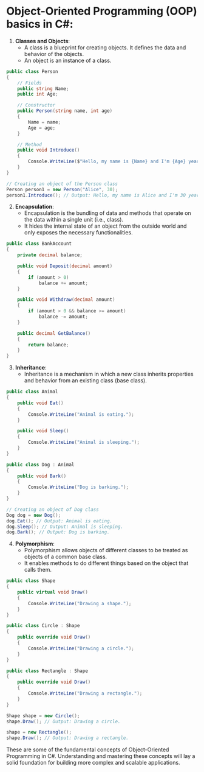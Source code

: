 # Object-Oriented Programming (OOP) basics in C#:

1. **Classes and Objects**: 
    - A class is a blueprint for creating objects. It defines the data and behavior of the objects.
    - An object is an instance of a class.

```csharp
public class Person
{
    // Fields
    public string Name;
    public int Age;

    // Constructor
    public Person(string name, int age)
    {
        Name = name;
        Age = age;
    }

    // Method
    public void Introduce()
    {
        Console.WriteLine($"Hello, my name is {Name} and I'm {Age} years old.");
    }
}

// Creating an object of the Person class
Person person1 = new Person("Alice", 30);
person1.Introduce(); // Output: Hello, my name is Alice and I'm 30 years old.
```

2. **Encapsulation**:
    - Encapsulation is the bundling of data and methods that operate on the data within a single unit (i.e., class).
    - It hides the internal state of an object from the outside world and only exposes the necessary functionalities.

```csharp
public class BankAccount
{
    private decimal balance;

    public void Deposit(decimal amount)
    {
        if (amount > 0)
            balance += amount;
    }

    public void Withdraw(decimal amount)
    {
        if (amount > 0 && balance >= amount)
            balance -= amount;
    }

    public decimal GetBalance()
    {
        return balance;
    }
}
```

3. **Inheritance**:
    - Inheritance is a mechanism in which a new class inherits properties and behavior from an existing class (base class).

```csharp
public class Animal
{
    public void Eat()
    {
        Console.WriteLine("Animal is eating.");
    }

    public void Sleep()
    {
        Console.WriteLine("Animal is sleeping.");
    }
}

public class Dog : Animal
{
    public void Bark()
    {
        Console.WriteLine("Dog is barking.");
    }
}

// Creating an object of Dog class
Dog dog = new Dog();
dog.Eat(); // Output: Animal is eating.
dog.Sleep(); // Output: Animal is sleeping.
dog.Bark(); // Output: Dog is barking.
```

4. **Polymorphism**:
    - Polymorphism allows objects of different classes to be treated as objects of a common base class.
    - It enables methods to do different things based on the object that calls them.

```csharp
public class Shape
{
    public virtual void Draw()
    {
        Console.WriteLine("Drawing a shape.");
    }
}

public class Circle : Shape
{
    public override void Draw()
    {
        Console.WriteLine("Drawing a circle.");
    }
}

public class Rectangle : Shape
{
    public override void Draw()
    {
        Console.WriteLine("Drawing a rectangle.");
    }
}

Shape shape = new Circle();
shape.Draw(); // Output: Drawing a circle.

shape = new Rectangle();
shape.Draw(); // Output: Drawing a rectangle.
```

These are some of the fundamental concepts of Object-Oriented Programming in C#. Understanding and mastering these concepts will lay a solid foundation for building more complex and scalable applications.